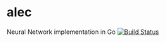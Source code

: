 # alec
Neural Network implementation in Go
[![Build Status](https://travis-ci.org/s4ayub/alec.svg?branch=master)](https://travis-ci.org/s4ayub/alec)